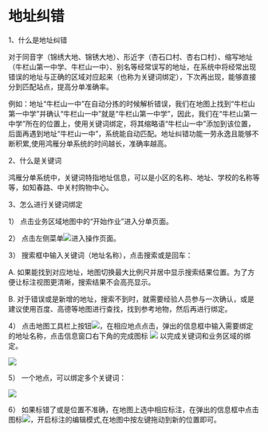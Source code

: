 # 地址纠错

1、什么是地址纠错

对于同音字（锦绣大地、锦锈大地）、形近字（杏石口村、杏右口村）、缩写地址（牛栏山第一中学、牛栏山一中）、别名等经常误写的地址，在系统中将经常出现错误的地址与正确的区域对应起来（也称为关键词绑定），下次再出现，能够直接分到匹配站点，提高分单准确率。

例如：地址“牛栏山一中”在自动分拣的时候解析错误，我们在地图上找到“牛栏山第一中学”并确认“牛栏山一中”就是“牛栏山第一中学”，因此，我们在“牛栏山第一中学”所在的位置上，使用关键词绑定，将其缩略语“牛栏山一中”添加到该位置，后面再遇到地址“牛栏山一中”，系统能自动匹配。地址纠错功能一劳永逸且能够不断积累,使用鸿雁分单系统的时间越长，准确率越高。

2、什么是关键词

鸿雁分单系统中，关键词特指地址信息，可以是小区的名称、地址、学校的名称等等，如知春路、中关村购物中心。

3、怎么进行关键词绑定

1）	点击业务区域地图中的“开始作业”进入分单页面。

2）	点击左侧菜单![](http://pic.dituwuyou.com/map%2Fpicture%2Fkeywords-binding.png)进入操作页面。

3）	搜索框中输入关键词（地址名称），点击搜索或是回车：

A.	如果能找到对应地址，地图切换最大比例尺并居中显示搜索结果位置。为了方便让标注视图更清晰，搜索结果不会高亮显示。

B.	对于错误或是新增的地址，搜索不到时，就需要经验人员参与一次确认，或是建议使用百度、高德等地图进行查找，找到参考地物，然后再进行绑定。

4）	点击地图工具栏上按钮![](http://pic.dituwuyou.com/map%2Fpicture%2Faddmarker.png)，在相应地点点击，弹出的信息框中输入需要绑定的地址名称，点击信息窗口右下角的完成图标 ![](http://pic.dituwuyou.com/map%2Fpicture%2Fyes.png)  以完成关键词和业务区域的绑定。

![](http://pic.dituwuyou.com/map%2Fpicture%2Fkeywords-binding-3.png)

5）	一个地点，可以绑定多个关键词：

![](http://pic.dituwuyou.com/map%2Fpicture%2Fkeywords-binding-2.png)

6）	如果标错了或是位置不准确，在地图上选中相应标注，在弹出的信息框中点击图标![](http://pic.dituwuyou.com/map%2Fpicture%2Ficon%2Fedit.jpg)，开启标注的编辑模式,在地图中按左键拖动到新的位置即可。


